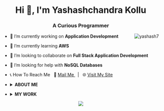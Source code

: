 <h1 align="center">Hi 👋, I'm Yashashchandra Kollu</h1>
<h3 align="center">A Curious Programmer</h3>



<img align="right" src="https://github-readme-streak-stats.herokuapp.com/?user=yashash7" alt="yashash7" />

- 🔭 I’m currently working on **Application Development**

- 🌱 I’m currently learning **AWS**

- 👯 I’m looking to collaborate on **Full Stack Application Development**

- 🤝 I’m looking for help with **NoSQL Databases**

- 📞 How To Reach Me &nbsp;
📧 <a href="mailto:kolluyashashchandra@gmail.com" rel="noopener noreferrer" target="_blank"> Mail Me </a> &nbsp; | &nbsp;
🌐 <a href="https://yck.svarpy.in/" rel="noopener noreferrer" target="_blank"> Visit My Site </a> <!-- &nbsp; | &nbsp;
📝 <a href="https://t.me/yck9247" title=" Start a Chat on Telegram " rel="noopener noreferrer" target="_blank"> Telegram Me! </a>-->

* <details> 
  <summary> <strong> ABOUT ME </strong> </summary>
    
  ### Bio
  I am a curious Python programmer, and an application developer, currently looking to learn Data Science (glad to have any suggestions/advises) . I am also interested in Cybersecurity, Machine Learning, Artificial intelligence, and other technologies. 
  
  
  ### My Favourite Passtime
   - Learning New Things 🧾<br>
   - Movies 🎬<br>
   - Binge Watching 📺<br>
   - Gaming 🎮<br>
   - Music 🎧<br>
   - Chill out 🎳<br>
       
</details>

* <details>
  <summary> <strong> MY WORK </strong> </summary>
  
  ### My Personal Projects
  I have worked on Web Design/Dev, while I was learning the components of web design like HTML, CSS, JS, etc.., I did a few things, you can see them below.<br>
  
  - [My blog](https://tccblog.svarpy.in/)
  - [My Profile](https://yck.svarpy.in/)
  - [My Browser Start Page](https://yashash7.github.io/project-start/)

  
  </details>
  
<p align='center'> <img src="https://github-profile-trophy.vercel.app/?username=yashash7&theme=nord&row=1&column=7" /> </p>
